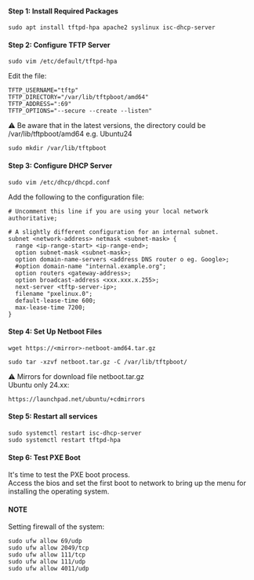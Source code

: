 #### Step 1: Install Required Packages  
```
sudo apt install tftpd-hpa apache2 syslinux isc-dhcp-server
```

#### Step 2: Configure TFTP Server  
```
sudo vim /etc/default/tftpd-hpa
```

Edit the file:  
```
TFTP_USERNAME="tftp"
TFTP_DIRECTORY="/var/lib/tftpboot/amd64"
TFTP_ADDRESS=":69"
TFTP_OPTIONS="--secure --create --listen"
```
:warning: Be aware that in the latest versions, the directory could be /var/lib/tftpboot/amd64 e.g. Ubuntu24
```
sudo mkdir /var/lib/tftpboot
```

#### Step 3: Configure DHCP Server  
```
sudo vim /etc/dhcp/dhcpd.conf
``` 

Add the following to the configuration file:  
```
# Uncomment this line if you are using your local network
authoritative;

# A slightly different configuration for an internal subnet.
subnet <network-address> netmask <subnet-mask> {
  range <ip-range-start> <ip-range-end>;
  option subnet-mask <subnet-mask>;
  option domain-name-servers <address DNS router o eg. Google>; 
  #option domain-name "internal.example.org";
  option routers <gateway-address>;
  option broadcast-address <xxx.xxx.x.255>;
  next-server <tftp-server-ip>;
  filename "pxelinux.0";
  default-lease-time 600;
  max-lease-time 7200;
}
```

#### Step 4: Set Up Netboot Files  
```
wget https://<mirror>-netboot-amd64.tar.gz
```
```
sudo tar -xzvf netboot.tar.gz -C /var/lib/tftpboot/
```
:warning: Mirrors for download file netboot.tar.gz  
Ubuntu only 24.xx:  
```
https://launchpad.net/ubuntu/+cdmirrors
```

#### Step 5: Restart all services
```
sudo systemctl restart isc-dhcp-server
sudo systemctl restart tftpd-hpa
```

#### Step 6: Test PXE Boot  
It's time to test the PXE boot process.  
Access the bios and set the first boot to network to bring up the menu for installing the operating system.

#### NOTE
Setting firewall of the system:  
```
sudo ufw allow 69/udp
sudo ufw allow 2049/tcp
sudo ufw allow 111/tcp
sudo ufw allow 111/udp
sudo ufw allow 4011/udp
```
